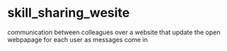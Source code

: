 # skill_sharing_wesite
communication between colleagues over a website that update the open webpapage for each user as messages come in
